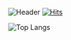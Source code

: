 ![Header](https://capsule-render.vercel.app/api?type=waving&height=300&color=gradient&text=FE%20Developer%20민병찬&textBg=false)
[![Hits](https://hits.seeyoufarm.com/api/count/incr/badge.svg?url=https%3A%2F%2Fgithub.com%2FMinByeongChan&count_bg=%2379C83D&title_bg=%23555555&icon=github.svg&icon_color=%23E7E7E7&title=hits&edge_flat=false)](https://hits.seeyoufarm.com)


![Top Langs](https://github-readme-stats.vercel.app/api/top-langs/?username=MinByeongChan&layout=compact&theme=tokyonight)

